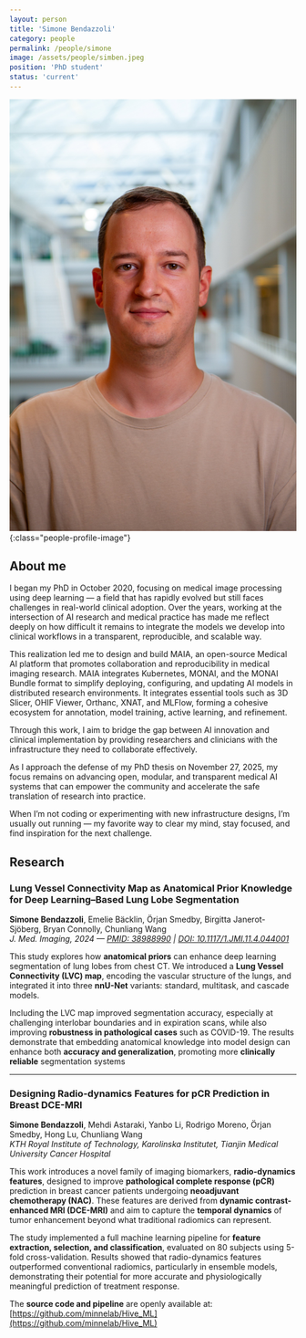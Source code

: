 ```yaml
---
layout: person
title: 'Simone Bendazzoli'
category: people
permalink: /people/simone
image: /assets/people/simben.jpeg
position: 'PhD student'
status: 'current'
---
```


![Simone](/assets/people/simben.jpeg){:class="people-profile-image"}

## About me

I began my PhD in October 2020, focusing on medical image processing using deep learning — a field that has rapidly evolved but still faces challenges in real-world clinical adoption. Over the years, working at the intersection of AI research and medical practice has made me reflect deeply on how difficult it remains to integrate the models we develop into clinical workflows in a transparent, reproducible, and scalable way.

This realization led me to design and build MAIA, an open-source Medical AI platform that promotes collaboration and reproducibility in medical imaging research. MAIA integrates Kubernetes, MONAI, and the MONAI Bundle format to simplify deploying, configuring, and updating AI models in distributed research environments. It integrates essential tools such as 3D Slicer, OHIF Viewer, Orthanc, XNAT, and MLFlow, forming a cohesive ecosystem for annotation, model training, active learning, and refinement.

Through this work, I aim to bridge the gap between AI innovation and clinical implementation by providing researchers and clinicians with the infrastructure they need to collaborate effectively.

As I approach the defense of my PhD thesis on November 27, 2025, my focus remains on advancing open, modular, and transparent medical AI systems that can empower the community and accelerate the safe translation of research into practice.

When I’m not coding or experimenting with new infrastructure designs, I’m usually out running — my favorite way to clear my mind, stay focused, and find inspiration for the next challenge.

## Research

### Lung Vessel Connectivity Map as Anatomical Prior Knowledge for Deep Learning–Based Lung Lobe Segmentation  
**Simone Bendazzoli**, Emelie Bäcklin, Örjan Smedby, Birgitta Janerot-Sjöberg, Bryan Connolly, Chunliang Wang  
*J. Med. Imaging, 2024 — [PMID: 38988990](https://pubmed.ncbi.nlm.nih.gov/38988990/) | [DOI: 10.1117/1.JMI.11.4.044001](https://doi.org/10.1117/1.JMI.11.4.044001)*  

This study explores how **anatomical priors** can enhance deep learning segmentation of lung lobes from chest CT. We introduced a **Lung Vessel Connectivity (LVC) map**, encoding the vascular structure of the lungs, and integrated it into three **nnU-Net** variants: standard, multitask, and cascade models.  

Including the LVC map improved segmentation accuracy, especially at challenging interlobar boundaries and in expiration scans, while also improving **robustness in pathological cases** such as COVID-19. The results demonstrate that embedding anatomical knowledge into model design can enhance both **accuracy and generalization**, promoting more **clinically reliable** segmentation systems

---
### Designing Radio-dynamics Features for pCR Prediction in Breast DCE-MRI  
**Simone Bendazzoli**, Mehdi Astaraki, Yanbo Li, Rodrigo Moreno, Örjan Smedby, Hong Lu, Chunliang Wang  
*KTH Royal Institute of Technology, Karolinska Institutet, Tianjin Medical University Cancer Hospital*  

This work introduces a novel family of imaging biomarkers, **radio-dynamics features**, designed to improve **pathological complete response (pCR)** prediction in breast cancer patients undergoing **neoadjuvant chemotherapy (NAC)**. These features are derived from **dynamic contrast-enhanced MRI (DCE-MRI)** and aim to capture the **temporal dynamics** of tumor enhancement beyond what traditional radiomics can represent.  

The study implemented a full machine learning pipeline for **feature extraction, selection, and classification**, evaluated on 80 subjects using 5-fold cross-validation. Results showed that radio-dynamics features outperformed conventional radiomics, particularly in ensemble models, demonstrating their potential for more accurate and physiologically meaningful prediction of treatment response.  

The **source code and pipeline** are openly available at: [https://github.com/minnelab/Hive_ML](https://github.com/minnelab/Hive_ML)  

